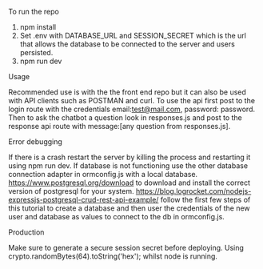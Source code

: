 To run the repo

1. npm install
2. Set .env with DATABASE_URL and SESSION_SECRET which is the url that allows the database to be connected to the server and users persisted.
3. npm run dev

Usage

Recommended use is with the the front end repo but it can also be used with API clients such as POSTMAN and curl.
To use the api first post to the login route with the credentials email:test@mail.com, password: password.
Then to ask the chatbot a question look in responses.js and post to the response api route with
message:[any question from responses.js].

Error debugging

If there is a crash restart the server by killing the process and restarting it using npm run dev.
If database is not functioning use the other database connection adapter in ormconfig.js with a local database.
https://www.postgresql.org/download to download and install the correct version of postgresql for your system.
https://blog.logrocket.com/nodejs-expressjs-postgresql-crud-rest-api-example/ follow the first few steps of this tutorial to create a database and then user the credentials of the new user and database as values to connect to the db in ormconfig.js.

Production

Make sure to generate a secure session secret before deploying. Using crypto.randomBytes(64).toString('hex'); whilst node is running.

